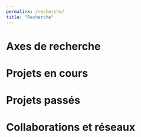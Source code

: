 ```yaml
---
permalink: /recherche/
title: "Recherche"
---
```


# Axes de recherche

# Projets en cours

# Projets passés

# Collaborations et réseaux
